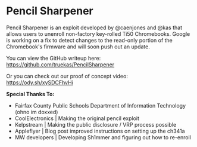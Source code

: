 # Pencil Sharpener

Pencil Sharpener is an exploit developed by @caenjones and @kas that allows users to unenroll non-factory key-rolled Ti50 Chromebooks. Google is working on a fix to detect changes to the read-only portion of the Chromebook's firmware and will soon push out an update.

You can view the GitHub writeup here: https://github.com/truekas/PencilSharpener

Or you can check out our proof of concept video: https://ody.sh/xySDCFhvHi

**Special Thanks To:**
- Fairfax County Public Schools Department of Information Technology (ohno im doxxed)
- CoolElectronics | Making the original pencil exploit
- Kelpstream         | Making the public disclosure / VRP process possible
- Appleflyer           | Blog post improved instructions on setting up the ch341a
- MW developers  | Developing Sh1mmer and figuring out how to re-enroll


